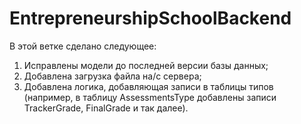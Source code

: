 # EntrepreneurshipSchoolBackend

В этой ветке сделано следующее:

1. Исправлены модели до последней версии базы данных;
2. Добавлена загрузка файла на/с сервера;
3. Добавлена логика, добавляющая записи в таблицы типов (например, в таблицу AssessmentsType добавлены записи TrackerGrade, FinalGrade и так далее).
